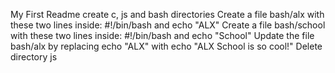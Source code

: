 My First Readme
create c, js and bash directories
Create a file bash/alx with these two lines inside: #!/bin/bash and echo "ALX"
Create a file bash/school with these two lines inside: #!/bin/bash and echo "School"
Update the file bash/alx by replacing echo "ALX" with echo "ALX School is so cool!"
Delete directory js
